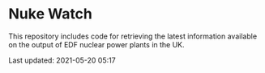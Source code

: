 # Nuke Watch

This repository includes code for retrieving the latest information available on the output of EDF nuclear power plants in the UK.

Last updated: 2021-05-20 05:17